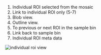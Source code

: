 1. Individual ROI selected from the mosaic 
2. Link to individual ROI only (5-7)
3. Blob view.
4. Outline view.
5. To previous or next ROI in the sample bin
6. Link back to sample bin
7. Individual ROI meta data

![individual roi view](https://cloud.githubusercontent.com/assets/14059636/11192333/9bb8e0ca-8c6e-11e5-8851-321be5bcf719.png)

